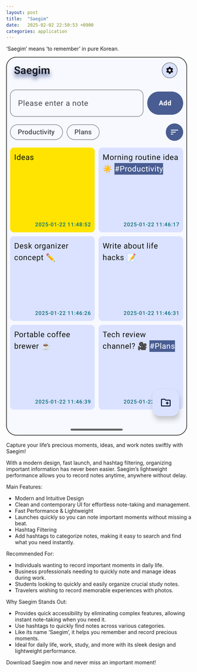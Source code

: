 ```yaml
---
layout: post
title:  "Saegim"
date:   2025-02-02 22:50:53 +0900
categories: application
---
```

‘Saegim’ means ‘to remember’ in pure Korean.

![screenshot01](/assets/images/screenshot01.png)

Capture your life’s precious moments, ideas, and work notes swiftly with Saegim!

With a modern design, fast launch, and hashtag filtering, organizing important information has never been easier. Saegim’s lightweight performance allows you to record notes anytime, anywhere without delay.

Main Features:
- Modern and Intuitive Design
- Clean and contemporary UI for effortless note-taking and management.
- Fast Performance & Lightweight
- Launches quickly so you can note important moments without missing a beat.
- Hashtag Filtering
- Add hashtags to categorize notes, making it easy to search and find what you need instantly.

Recommended For:
- Individuals wanting to record important moments in daily life.
- Business professionals needing to quickly note and manage ideas during work.
- Students looking to quickly and easily organize crucial study notes.
- Travelers wishing to record memorable experiences with photos.

Why Saegim Stands Out:
- Provides quick accessibility by eliminating complex features, allowing instant note-taking when you need it.
- Use hashtags to quickly find notes across various categories.
- Like its name ‘Saegim’, it helps you remember and record precious moments.
- Ideal for daily life, work, study, and more with its sleek design and lightweight performance.

Download Saegim now and never miss an important moment!
